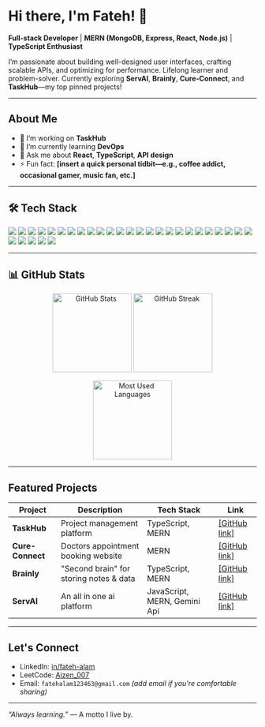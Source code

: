 # Hi there, I'm Fateh! 👋

**Full-stack Developer** | **MERN (MongoDB, Express, React, Node.js)** | **TypeScript Enthusiast**

I’m passionate about building well-designed user interfaces, crafting scalable APIs, and optimizing for performance. Lifelong learner and problem-solver. Currently exploring **ServAI**, **Brainly**, **Cure-Connect**, and **TaskHub**—my top pinned projects!

---

##  About Me
- 🔭 I’m working on **TaskHub**
- 🌱 I’m currently learning **DevOps**
- 💬 Ask me about **React**, **TypeScript**, **API design**
- ⚡ Fun fact: **[insert a quick personal tidbit—e.g., coffee addict, occasional gamer, music fan, etc.]**

---

## 🛠 Tech Stack

<p align="left">
  <!-- Languages -->
  <img src="https://img.shields.io/badge/C-00599C?style=for-the-badge&logo=c&logoColor=white" />
  <img src="https://img.shields.io/badge/C++-00599C?style=for-the-badge&logo=c%2B%2B&logoColor=white" />
  <img src="https://img.shields.io/badge/CSS3-1572B6?style=for-the-badge&logo=css3&logoColor=white" />
  <img src="https://img.shields.io/badge/HTML5-E34F26?style=for-the-badge&logo=html5&logoColor=white" />
  <img src="https://img.shields.io/badge/Java-007396?style=for-the-badge&logo=java&logoColor=white" />
  <img src="https://img.shields.io/badge/JavaScript-F7DF1E?style=for-the-badge&logo=javascript&logoColor=black" />
  <img src="https://img.shields.io/badge/LaTeX-008080?style=for-the-badge&logo=latex&logoColor=white" />
  <img src="https://img.shields.io/badge/Python-3776AB?style=for-the-badge&logo=python&logoColor=white" />
  <img src="https://img.shields.io/badge/AWS-FF9900?style=for-the-badge&logo=amazonaws&logoColor=white" />

  <!-- Tools & Platforms -->
  <img src="https://img.shields.io/badge/Google%20Cloud-4285F4?style=for-the-badge&logo=googlecloud&logoColor=white" />
  <img src="https://img.shields.io/badge/Vercel-000000?style=for-the-badge&logo=vercel&logoColor=white" />
  <img src="https://img.shields.io/badge/Anaconda-44A833?style=for-the-badge&logo=anaconda&logoColor=white" />
  <img src="https://img.shields.io/badge/Bootstrap-7952B3?style=for-the-badge&logo=bootstrap&logoColor=white" />
  <img src="https://img.shields.io/badge/Context--API-000000?style=for-the-badge&logo=react&logoColor=61DAFB" />
  <img src="https://img.shields.io/badge/Django-092E20?style=for-the-badge&logo=django&logoColor=white" />
  <img src="https://img.shields.io/badge/Nodemon-76D04B?style=for-the-badge&logo=nodemon&logoColor=white" />

  <!-- Frameworks & Libraries -->
  <img src="https://img.shields.io/badge/OpenCV-5C3EE8?style=for-the-badge&logo=opencv&logoColor=white" />
  <img src="https://img.shields.io/badge/React-20232A?style=for-the-badge&logo=react&logoColor=61DAFB" />
  <img src="https://img.shields.io/badge/React%20Router-CA4245?style=for-the-badge&logo=react-router&logoColor=white" />
  <img src="https://img.shields.io/badge/React%20Hook%20Form-EC5990?style=for-the-badge&logo=reacthookform&logoColor=white" />
  <img src="https://img.shields.io/badge/Socket.io-010101?style=for-the-badge&logo=socketdotio&logoColor=white" />
  <img src="https://img.shields.io/badge/TailwindCSS-38B2AC?style=for-the-badge&logo=tailwindcss&logoColor=white" />
  <img src="https://img.shields.io/badge/Vite-646CFF?style=for-the-badge&logo=vite&logoColor=white" />

  <!-- Databases -->
  <img src="https://img.shields.io/badge/MongoDB-4EA94B?style=for-the-badge&logo=mongodb&logoColor=white" />
  <img src="https://img.shields.io/badge/MySQL-4479A1?style=for-the-badge&logo=mysql&logoColor=white" />
  <img src="https://img.shields.io/badge/SQLite-003B57?style=for-the-badge&logo=sqlite&logoColor=white" />

  <!-- Design & Collaboration -->
  <img src="https://img.shields.io/badge/Figma-F24E1E?style=for-the-badge&logo=figma&logoColor=white" />
  <img src="https://img.shields.io/badge/GitHub-181717?style=for-the-badge&logo=github&logoColor=white" />
  <img src="https://img.shields.io/badge/Git-F05032?style=for-the-badge&logo=git&logoColor=white" />
  <img src="https://img.shields.io/badge/Trello-0052CC?style=for-the-badge&logo=trello&logoColor=white" />
</p>


---

## 📊 GitHub Stats

<p align="center">
  <img src="https://github-readme-stats.vercel.app/api?username=fateh0007&show_icons=true&theme=radical" alt="GitHub Stats" height="160"/>
  <img src="https://github-readme-streak-stats.herokuapp.com/?user=fateh0007&theme=radical" alt="GitHub Streak" height="160"/>
</p>

<p align="center">
  <img src="https://github-readme-stats.vercel.app/api/top-langs/?username=fateh0007&layout=compact&theme=radical" alt="Most Used Languages" height="160"/>
</p>


---
##  Featured Projects

| Project         | Description                                    | Tech Stack      | Link                         |
|----------------|------------------------------------------------|------------------|------------------------------|
| **TaskHub**     | Project management platform                    | TypeScript, MERN | [[GitHub link]](https://github.com/fateh0007/TaskHub)                |
| **Cure-Connect**| Doctors appointment booking website             | MERN             | [[GitHub link]](https://github.com/fateh0007/Cure-Connect-Appointment-app)                |
| **Brainly**     | "Second brain" for storing notes & data         | TypeScript, MERN | [[GitHub link]    ](https://github.com/fateh0007/Brainly)            |
| **ServAI**      | An all in one ai platform                       | JavaScript, MERN, Gemini Api | [[GitHub link]      ](https://github.com/fateh0007/Serv-Ai)          |

---

##  Let's Connect
- LinkedIn: [in/fateh-alam](https://www.linkedin.com/in/fateh-alam)
- LeetCode: [Aizen_007](https://leetcode.com/u/Aizen_007/)
- Email: `fatehalam123463@gmail.com` *(add email if you're comfortable sharing)*

---

*“Always learning.”* — A motto I live by.
